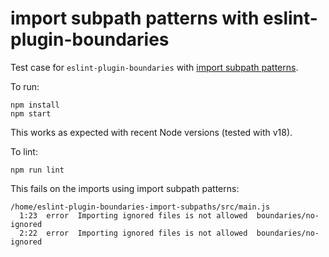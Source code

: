 # import subpath patterns with eslint-plugin-boundaries

Test case for `eslint-plugin-boundaries` with [import subpath patterns](https://nodejs.org/api/packages.html#subpath-patterns).

To run:

```
npm install
npm start
```

This works as expected with recent Node versions (tested with v18).

To lint:

```
npm run lint
```

This fails on the imports using import subpath patterns:

```
/home/eslint-plugin-boundaries-import-subpaths/src/main.js
  1:23  error  Importing ignored files is not allowed  boundaries/no-ignored
  2:22  error  Importing ignored files is not allowed  boundaries/no-ignored
```
